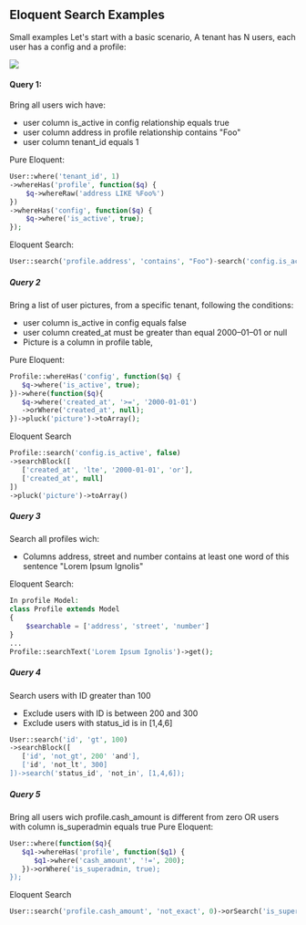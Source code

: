 ## Eloquent Search Examples
Small examples
Let's start with a basic scenario, A tenant has N users, each user has a config and a profile:

<img src="https://cdn-images-1.medium.com/max/800/1*zNjfZa4fhnL2oEd01BQJ2Q.png">

#### Query 1:

Bring all users wich have:
- user column is_active in config relationship equals true
- user column address in profile relationship contains "Foo"
- user column tenant_id equals 1

Pure Eloquent:

```php
User::where('tenant_id', 1)
->whereHas('profile', function($q) {
    $q->whereRaw('address LIKE %Foo%')
})
->whereHas('config', function($q) {
    $q->where('is_active', true);
});
```

Eloquent Search:

```php
User::search('profile.address', 'contains', "Foo")-search('config.is_active', true)->search('tenant_id', 1)
```

##### Query 2

Bring a list of user pictures, from a specific tenant, following the conditions:
- user column is_active in config equals false
- user column created_at must be greater than equal 2000–01–01 or null
- Picture is a column in profile table,

Pure Eloquent:

```php
Profile::whereHas('config', function($q) {
   $q->where('is_active', true);
})->where(function($q){
   $q->where('created_at', '>=', '2000-01-01')
   ->orWhere('created_at', null);
})->pluck('picture')->toArray();
```

Eloquent Search

```php
Profile::search('config.is_active', false)
->searchBlock([
   ['created_at', 'lte', '2000-01-01', 'or'],
   ['created_at', null]
])
->pluck('picture')->toArray()
```

##### Query 3

Search all profiles wich: 
- Columns address, street and number contains at least one word of this sentence "Lorem Ipsum Ignolis"

Eloquent Search:

```php
In profile Model:
class Profile extends Model
{
    $searchable = ['address', 'street', 'number']
}
...
Profile::searchText('Lorem Ipsum Ignolis')->get();
```

##### Query 4

Search users with ID greater than 100
- Exclude users with ID is between 200 and 300
- Exclude users with status_id is in [1,4,6]

```php
User::search('id', 'gt', 100)
->searchBlock([
   ['id', 'not_gt', 200' 'and'],
   ['id', 'not_lt', 300]
])->search('status_id', 'not_in', [1,4,6]);
```

##### Query 5

Bring all users wich profile.cash_amount is different from zero OR users with column is_superadmin equals true
Pure Eloquent:

```php
User::where(function($q){
   $q1->whereHas('profile', function($q1) {
      $q1->where('cash_amount', '!=', 200);
   })->orWhere('is_superadmin, true);
});
```

Eloquent Search

```php
User::search('profile.cash_amount', 'not_exact', 0)->orSearch('is_superadmin', true)
```
